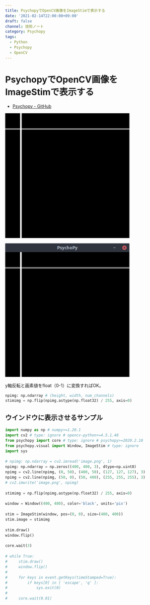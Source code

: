 ```yaml
---
title: PsychopyでOpenCV画像をImageStimで表示する
date: '2021-02-14T22:00:00+09:00'
draft: false
channel: 技術ノート
category: Psychopy
tags:
  - Python
  - Psychopy
  - OpenCV
---
```


# PsychopyでOpenCV画像をImageStimで表示する

- [Psychopy - GitHub](https://github.com/psychopy/psychopy)

![Image](image.png)

![Screenshot](screenshot.png)

y軸反転と画素値をfloat（0-1）に変換すればOK。

```python
npimg: np.ndarray # (height, width, num_channels)
stimimg = np.flip(npimg.astype(np.float32) / 255, axis=0)
```

## ウインドウに表示させるサンプル

```python
import numpy as np # numpy>=1.20.1
import cv2 # type: ignore # opencv-python>=4.5.1.48
from psychopy import core # type: ignore # psychopy>=2020.2.10
from psychopy.visual import Window, ImageStim # type: ignore
import sys

# npimg: np.ndarray = cv2.imread('image.png', 1)
npimg: np.ndarray = np.zeros((400, 400, 3), dtype=np.uint8)
npimg = cv2.line(npimg, (0, 50), (400, 50), (127, 127, 127), 3)
npimg = cv2.line(npimg, (50, 0), (50, 400), (255, 255, 255), 3)
# cv2.imwrite('image.png', npimg)

stimimg = np.flip(npimg.astype(np.float32) / 255, axis=0)

window = Window((400, 400), color='black', units='pix')

stim = ImageStim(window, pos=(0, 0), size=(400, 400))
stim.image = stimimg

stim.draw()
window.flip()

core.wait(3)

# while True:
#     stim.draw()
#     window.flip()
#
#     for keys in event.getKeys(timeStamped=True):
#         if keys[0] in [ 'escape', 'q' ]:
#             sys.exit(0)
#
#     core.wait(0.01)
```
